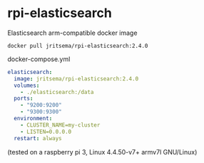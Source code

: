 # rpi-elasticsearch

Elasticsearch arm-compatible docker image 

```
docker pull jritsema/rpi-elasticsearch:2.4.0
```

docker-compose.yml
```yaml
elasticsearch:
  image: jritsema/rpi-elasticsearch:2.4.0
  volumes:
    - ./elasticsearch:/data
  ports:
    - "9200:9200"
    - "9300:9300"
  environment:
    - CLUSTER_NAME=my-cluster
    - LISTEN=0.0.0.0
  restart: always
```

(tested on a raspberry pi 3, Linux 4.4.50-v7+ armv7l GNU/Linux)
